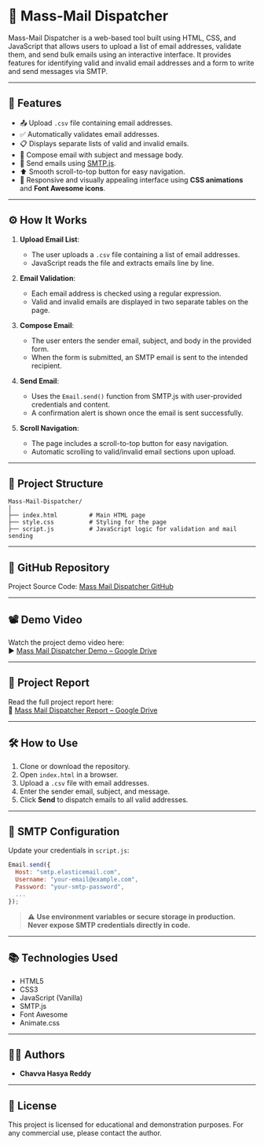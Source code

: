 
# 📧 Mass-Mail Dispatcher

Mass-Mail Dispatcher is a web-based tool built using HTML, CSS, and JavaScript that allows users to upload a list of email addresses, validate them, and send bulk emails using an interactive interface. It provides features for identifying valid and invalid email addresses and a form to write and send messages via SMTP.

---

## 🚀 Features

- 📤 Upload `.csv` file containing email addresses.
- ✅ Automatically validates email addresses.
- 📋 Displays separate lists of valid and invalid emails.
- 📝 Compose email with subject and message body.
- 📨 Send emails using [SMTP.js](https://smtpjs.com/).
- ⬆️ Smooth scroll-to-top button for easy navigation.
- 🎨 Responsive and visually appealing interface using **CSS animations** and **Font Awesome icons**.

---

## ⚙️ How It Works

1. **Upload Email List**: 
   - The user uploads a `.csv` file containing a list of email addresses.
   - JavaScript reads the file and extracts emails line by line.

2. **Email Validation**:
   - Each email address is checked using a regular expression.
   - Valid and invalid emails are displayed in two separate tables on the page.

3. **Compose Email**:
   - The user enters the sender email, subject, and body in the provided form.
   - When the form is submitted, an SMTP email is sent to the intended recipient.

4. **Send Email**:
   - Uses the `Email.send()` function from SMTP.js with user-provided credentials and content.
   - A confirmation alert is shown once the email is sent successfully.

5. **Scroll Navigation**:
   - The page includes a scroll-to-top button for easy navigation.
   - Automatic scrolling to valid/invalid email sections upon upload.

---

## 📂 Project Structure

```
Mass-Mail-Dispatcher/
│
├── index.html         # Main HTML page
├── style.css          # Styling for the page
├── script.js          # JavaScript logic for validation and mail sending
```

---

## 🔗 GitHub Repository

Project Source Code: [Mass Mail Dispatcher GitHub](https://github.com/Chavva-HasyaReddy/Mass-Mail-Dispatcher)

---

## 📽️ Demo Video

Watch the project demo video here:  
▶️ [Mass Mail Dispatcher Demo – Google Drive](https://drive.google.com/file/d/1z08L8QAN40YUvEzUJYPSDcAvurixWnmG/view?usp=sharing)

---

## 📄 Project Report

Read the full project report here:  
📘 [Mass Mail Dispatcher Report – Google Drive](https://drive.google.com/file/d/1rU7ERlE5Vd2WAPY4a71O-Ux-7YkCqvuQ/view?usp=sharing)

---

## 🛠️ How to Use

1. Clone or download the repository.
2. Open `index.html` in a browser.
3. Upload a `.csv` file with email addresses.
4. Enter the sender email, subject, and message.
5. Click **Send** to dispatch emails to all valid addresses.

---

## 📧 SMTP Configuration

Update your credentials in `script.js`:

```js
Email.send({
  Host: "smtp.elasticemail.com",
  Username: "your-email@example.com",
  Password: "your-smtp-password",
  ...
});
```

> ⚠️ **Use environment variables or secure storage in production. Never expose SMTP credentials directly in code.**

---

## 📚 Technologies Used

- HTML5
- CSS3
- JavaScript (Vanilla)
- SMTP.js
- Font Awesome
- Animate.css

---

## 👨‍💻 Authors

- **Chavva Hasya Reddy**

---

## 📄 License

This project is licensed for educational and demonstration purposes. For any commercial use, please contact the author.
